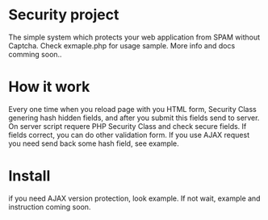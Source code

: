 # Security project

The simple system which protects your web application from SPAM without Captcha.
Check exmaple.php for usage sample. More info and docs comming soon..

# How it work

Every one time when you reload page with you HTML form, Security Class genering hash hidden fields, and after you submit this fields send to server. On server script requere PHP Security Class and check secure fields. If fields correct, you can do other validation form. If you use AJAX request you need send back some hash field, see example.

# Install

if you need AJAX version protection, look example. If not wait, example and instruction coming soon. 
